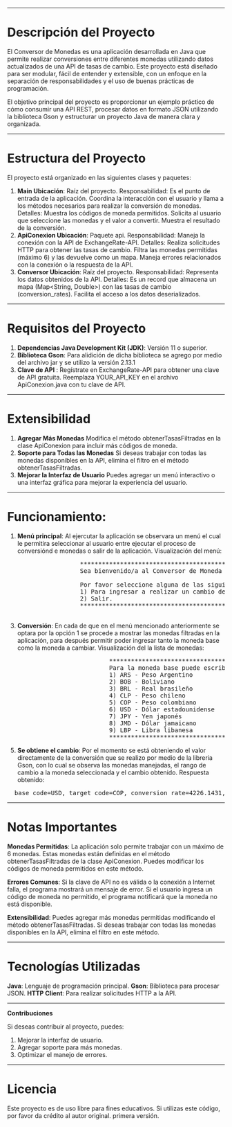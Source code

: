 ----
# Descripción del Proyecto
El Conversor de Monedas es una aplicación desarrollada en Java que permite realizar conversiones entre diferentes monedas utilizando datos actualizados de una API de tasas de cambio. Este proyecto está diseñado para ser modular, fácil de entender y extensible, con un enfoque en la separación de responsabilidades y el uso de buenas prácticas de programación.

El objetivo principal del proyecto es proporcionar un ejemplo práctico de cómo consumir una API REST, procesar datos en formato JSON utilizando la biblioteca Gson y estructurar un proyecto Java de manera clara y organizada.

----
# Estructura del Proyecto
El proyecto está organizado en las siguientes clases y paquetes:

1. **Main
Ubicación**: Raíz del proyecto.
Responsabilidad: Es el punto de entrada de la aplicación. Coordina la interacción con el usuario y llama a los métodos necesarios para realizar la conversión de monedas.
Detalles:
Muestra los códigos de moneda permitidos.
Solicita al usuario que seleccione las monedas y el valor a convertir.
Muestra el resultado de la conversión.
2. **ApiConexion
Ubicación**: Paquete api.
Responsabilidad: Maneja la conexión con la API de ExchangeRate-API.
Detalles:
Realiza solicitudes HTTP para obtener las tasas de cambio.
Filtra las monedas permitidas (máximo 6) y las devuelve como un mapa.
Maneja errores relacionados con la conexión o la respuesta de la API.
3. **Conversor
Ubicación**: Raíz del proyecto.
Responsabilidad: Representa los datos obtenidos de la API.
Detalles:
Es un record que almacena un mapa (Map<String, Double>) con las tasas de cambio (conversion_rates).
Facilita el acceso a los datos deserializados.
----
# Requisitos del Proyecto
1. **Dependencias
Java Development Kit (JDK)**: Versión 11 o superior.
2. **Biblioteca Gson**:
Para alidición de dicha biblioteca se agrego por medio del archivo jar y se utilizo la versión 2.13.1
3. **Clave de API** :
Regístrate en ExchangeRate-API para obtener una clave de API gratuita.
Reemplaza YOUR_API_KEY en el archivo ApiConexion.java con tu clave de API.

---
# Extensibilidad
1. **Agregar Más Monedas**
Modifica el método obtenerTasasFiltradas en la clase ApiConexion para incluir más códigos de moneda.
2. **Soporte para Todas las Monedas**
Si deseas trabajar con todas las monedas disponibles en la API, elimina el filtro en el método obtenerTasasFiltradas.
3. **Mejorar la Interfaz de Usuario**
Puedes agregar un menú interactivo o una interfaz gráfica para mejorar la experiencia del usuario.

---
# Funcionamiento:
1. **Menú principal**: Al ejercutar la aplicación se observara un menú el cual le permitira seleccionar al usuario entre ejecutar 
el proceso de conversiónd e monedas o salir de la aplicación.
Visualización del menú:
<pre>
                    *****************************************************
                    Sea bienvenido/a al Conversor de Moneda
                    
                    Por favor seleccione alguna de las siguientes opciones:
                    1) Para ingresar a realizar un cambio de moneda.
                    2) Salir.            
                    *****************************************************
  
</pre>
3. **Conversión**: En cada de que en el menú mencionado anteriormente se optara por la opción 1 se procede a mostrar las monedas filtradas en la aplicación,
para después permitir poder ingresar tanto la moneda base como la moneda a cambiar.
Visualización del la lista de monedas:
<pre>
                            *****************************************************
                            Para la moneda base puede escribir entre el siguiente listado de monedas:
                            1) ARS - Peso Argentino
                            2) BOB - Boliviano
                            3) BRL - Real brasileño
                            4) CLP - Peso chileno
                            5) COP - Peso colombiano
                            6) USD - Dólar estadounidense
                            7) JPY - Yen japonés
                            8) JMD - Dólar jamaicano
                            9) LBP - Libra libanesa
                            *****************************************************
</pre>
5. **Se obtiene el cambio**: Por el momento se está obteniendo el valor directamente de la conversión que se realizo por medio de la libreria Gson,
 con lo cual se observa las monedas manejadas, el rango de cambio a la moneda seleccionada y el cambio obtenido.
Respuesta obtenido:
<pre>
  base_code=USD, target_code=COP, conversion_rate=4226.1431, conversion_result=2113071.55
</pre>



---
# Notas Importantes
**Monedas Permitidas**:
La aplicación solo permite trabajar con un máximo de 6 monedas. Estas monedas están definidas en el método obtenerTasasFiltradas de la clase ApiConexion.
Puedes modificar los códigos de moneda permitidos en este método.

**Errores Comunes**:
Si la clave de API no es válida o la conexión a Internet falla, el programa mostrará un mensaje de error.
Si el usuario ingresa un código de moneda no permitido, el programa notificará que la moneda no está disponible.

**Extensibilidad**:
Puedes agregar más monedas permitidas modificando el método obtenerTasasFiltradas.
Si deseas trabajar con todas las monedas disponibles en la API, elimina el filtro en este método.

---
# Tecnologías Utilizadas
**Java**: Lenguaje de programación principal.
**Gson**: Biblioteca para procesar JSON.
**HTTP Client**: Para realizar solicitudes HTTP a la API.

---
**Contribuciones**

Si deseas contribuir al proyecto, puedes:

1. Mejorar la interfaz de usuario.
2. Agregar soporte para más monedas.
3. Optimizar el manejo de errores.

---
# Licencia
Este proyecto es de uso libre para fines educativos. Si utilizas este código, por favor da crédito al autor original.
primera versión.
